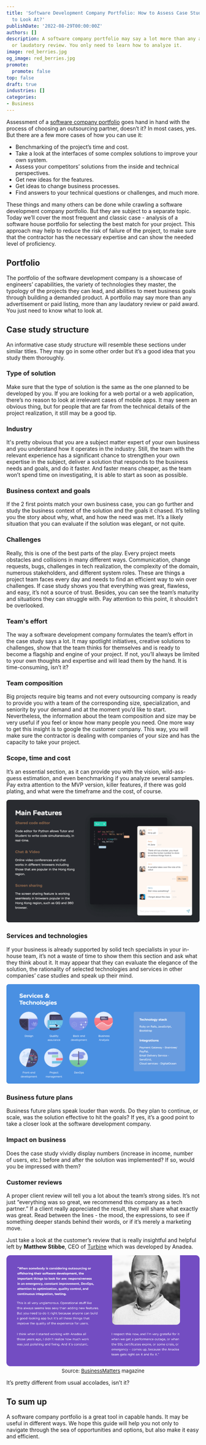 ```yaml
---
title: 'Software Development Company Portfolio: How to Assess Case Studies and What
  to Look At?'
publishDate: '2022-08-29T00:00:00Z'
authors: []
description: A software company portfolio may say a lot more than any advertisement
  or laudatory review. You only need to learn how to analyze it.
image: red_berries.jpg
og_image: red_berries.jpg
promote:
  promote: false
top: false
draft: true
industries: []
categories:
- Business
---
```

Assessment of a <a href="https://anadea.info/projects" target="_blank">software company portfolio</a> goes hand in hand with the process of choosing an outsourcing partner, doesn’t it? In most cases, yes. But there are a few more cases of how you can use it:

* Benchmarking of the project’s time and cost.
* Take a look at the interfaces of some complex solutions to improve your own system.
* Assess your competitors’ solutions from the inside and technical perspectives.
* Get new ideas for the features.
* Get ideas to change business processes.
* Find answers to your technical questions or challenges, and much more.

These things and many others can be done while crawling a software development company portfolio. But they are subject to a separate topic. Today we’ll cover the most frequent and classic case - analysis of a software house portfolio for selecting the best match for your project. This approach may help to reduce the risk of failure of the project, to make sure that the contractor has the necessary expertise and can show the needed level of proficiency.

## Portfolio
The portfolio of the software development company is a showcase of engineers’ capabilities, the variety of technologies they master, the typology of the projects they can lead, and abilities to meet business goals through building a demanded product. A portfolio may say more than any advertisement or paid listing, more than any laudatory review or paid award. You just need to know what to look at.

## Case study structure
An informative case study structure will resemble these sections under similar titles. They may go in some other order but it’s a good idea that you study them thoroughly.

### Type of solution
Make sure that the type of solution is the same as the one planned to be developed by you. If you are looking for a web portal or a web application, there’s no reason to look at irrelevant cases of mobile apps. It may seem an obvious thing, but for people that are far from the technical details of the project realization, it still may be a good tip.

### Industry
It's pretty obvious that you are a subject matter expert of your own business and you understand how it operates in the industry. Still, the team with the relevant experience has a significant chance to strengthen your own expertise in the subject, deliver a solution that responds to the business needs and goals, and do it faster. And faster means cheaper, as the team won’t spend time on investigating, it is able to start as soon as possible.

### Business context and goals
If the 2 first points match your own business case, you can go further and study the business context of the solution and the goals it chased. It’s telling you the story about why, what, and how the need was met. It’s a likely situation that you can evaluate if the solution was elegant, or not quite.

### Challenges
Really, this is one of the best parts of the play. Every project meets obstacles and collisions in many different ways. Communication, change requests, bugs, challenges in tech realization, the complexity of the domain, numerous stakeholders, and different system roles. These are things a project team faces every day and needs to find an efficient way to win over challenges. If case study shows you that everything was great, flawless, and easy, it’s not a source of trust. Besides, you can see the team’s maturity and situations they can struggle with. Pay attention to this point, it shouldn’t be overlooked.

### Team's effort
The way a software development company formulates the team’s effort in the case study says a lot. It may spotlight initiatives, creative solutions to challenges, show that the team thinks for themselves and is ready to become a flagship and engine of your project. If not, you’ll always be limited to your own thoughts and expertise and will lead them by the hand. It is time-consuming, isn’t it?

### Team composition
Big projects require big teams and not every outsourcing company is ready to provide you with a team of the corresponding size, specialization, and seniority by your demand and at the moment you’d like to start. Nevertheless, the information about the team composition and size may be very useful if you feel or know how many people you need. One more way to get this insight is to google the customer company. This way, you will make sure the contractor is dealing with companies of your size and has the capacity to take your project.

### Scope, time and cost
It’s an essential section, as it can provide you with the vision, wild-ass-guess estimation, and even benchmarking if you analyze several samples. Pay extra attention to the MVP version, killer features, if there was gold plating, and what were the timeframe and the cost, of course.

![](project_features__1_.png)

### Services and technologies
If your business is already supported by solid tech specialists in your in-house team, it’s not a waste of time to show them this section and ask what they think about it. It may appear that they can evaluate the elegance of the solution, the rationality of selected technologies and services in other companies’ case studies and speak up their mind.

![services and technologies](services_and_technologies__1_.png)

### Business future plans
Business future plans speak louder than words. Do they plan to continue, or scale, was the solution effective to hit the goals? If yes, it’s a good point to take a closer look at the software development company.

### Impact on business
Does the case study vividly display numbers (increase in income, number of users, etc.) before and after the solution was implemented? If so, would you be impressed with them?

### Customer reviews
A proper client review will tell you a lot about the team’s strong sides. It’s not just “everything was so great, we recommend this company as a tech partner.” If a client really appreciated the result, they will share what exactly was great. Read between the lines - the mood, the expressions, to see if something deeper stands behind their words, or if it’s merely a marketing move.

Just take a look at the customer’s review that is really insightful and helpful left by __Matthew Stibbe__, CEO of <a href="https://anadea.info/projects/turbine-hq" target="_blank">Turbine</a> which was developed by Anadea.

<center>
<picture>
 <source media="(max-width: 600px)" srcset="matthew_mobile.png">
 <img src="matthew_web.png" alt="review by Matthew Stibbe" loading="lazy">
</picture><br />
<font size="-1">Source: <a href="https://bmmagazine.co.uk/business/secrets-on-how-to-make-your-saas-flourish/" target="_blank" rel="nofollow">BusinessMatters</a> magazine</font>
</center>

It’s pretty different from usual accolades, isn’t it?

## To sum up
A software company portfolio is a great tool in capable hands. It may be useful in different ways. We hope this guide will help you not only to navigate through the sea of opportunities and options, but also make it easy and efficient.
